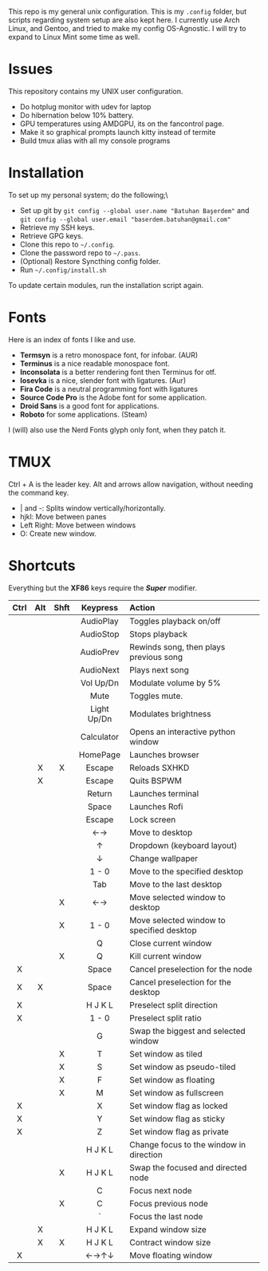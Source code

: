 This repo is my general unix configuration.
This is my `.config` folder, but scripts regarding system setup are also kept here.
I currently use Arch Linux, and Gentoo, and tried to make my config OS-Agnostic.
I will try to expand to Linux Mint some time as well.

# Issues

This repository contains my UNIX user configuration.

* Do hotplug monitor with udev for laptop
* Do hibernation below 10% battery.
* GPU temperatures using AMDGPU, its on the fancontrol page.
* Make it so graphical prompts launch kitty instead of termite
* Build tmux alias with all my console programs

# Installation

To set up my personal system; do the following;\

* Set up git by `git config --global user.name "Batuhan Başerdem"` and
`git config --global user.email "baserdem.batuhan@gmail.com"`
* Retrieve my SSH keys.
* Retrieve GPG keys.
* Clone this repo to `~/.config`.
* Clone the password repo to `~/.pass`.
* (Optional) Restore Syncthing config folder.
* Run `~/.config/install.sh`

To update certain modules, run the installation script again.

# Fonts

Here is an index of fonts I like and use.

* **Termsyn** is a retro monospace font, for infobar. (AUR)
* **Terminus** is a nice readable monospace font.
* **Inconsolata** is a better rendering font then Terminus for otf.
* **Iosevka** is a nice, slender font with ligatures. (Aur)
* **Fira Code** is a neutral programming font with ligatures
* **Source Code Pro** is the Adobe font for some application.
* **Droid Sans** is a good font for applications.
* **Roboto** for some applications. (Steam)

I (will) also use the Nerd Fonts glyph only font, when they patch it.

# TMUX

Ctrl + A is the leader key.
Alt and arrows allow navigation, without needing the command key.

* | and -: Splits window vertically/horizontally.
* hjkl: Move between panes
* Left Right: Move between windows
* O: Create new window.

# Shortcuts

Everything but the **XF86** keys require the **_Super_** modifier.

| Ctrl | Alt | Shft |  Keypress  | Action                                   |
|:----:|:---:|:----:|:----------:|:-----------------------------------------|
|      |     |      | AudioPlay  | Toggles playback on/off                  |
|      |     |      | AudioStop  | Stops playback                           |
|      |     |      | AudioPrev  | Rewinds song, then plays previous song   |
|      |     |      | AudioNext  | Plays next song                          |
|      |     |      | Vol Up/Dn  | Modulate volume by 5%                    |
|      |     |      | Mute       | Toggles mute.                            |
|      |     |      | Light Up/Dn| Modulates brightness                     |
|      |     |      | Calculator | Opens an interactive python window       |
|      |     |      | HomePage   | Launches browser                         |
|      |  X  |   X  | Escape     | Reloads SXHKD                            |
|      |  X  |      | Escape     | Quits BSPWM                              |
|      |     |      | Return     | Launches terminal                        |
|      |     |      | Space      | Launches Rofi                            |
|      |     |      | Escape     | Lock screen                              |
|      |     |      | ←→         | Move to desktop                          |
|      |     |      | ↑          | Dropdown (keyboard layout)               |
|      |     |      | ↓          | Change wallpaper                         |
|      |     |      | 1 - 0      | Move to the specified desktop            |
|      |     |      | Tab        | Move to the last desktop                 |
|      |     |   X  | ←→         | Move selected window to desktop          |
|      |     |   X  | 1 - 0      | Move selected window to specified desktop|
|      |     |      | Q          | Close current window                     |
|      |     |   X  | Q          | Kill current window                      |
|   X  |     |      | Space      | Cancel preselection for the node         |
|   X  |  X  |      | Space      | Cancel preselection for the desktop      |
|   X  |     |      | H J K L    | Preselect split direction                |
|   X  |     |      | 1 - 0      | Preselect split ratio                    |
|      |     |      | G          | Swap the biggest and selected window     |
|      |     |   X  | T          | Set window as tiled                      |
|      |     |   X  | S          | Set window as pseudo-tiled               |
|      |     |   X  | F          | Set window as floating                   |
|      |     |   X  | M          | Set window as fullscreen                 |
|   X  |     |      | X          | Set window flag as locked                |
|   X  |     |      | Y          | Set window flag as sticky                |
|   X  |     |      | Z          | Set window flag as private               |
|      |     |      | H J K L    | Change focus to the window in direction  |
|      |     |   X  | H J K L    | Swap the focused and directed node       |
|      |     |      | C          | Focus next node                          |
|      |     |   X  | C          | Focus previous node                      |
|      |     |      | \`         | Focus the last node                      |
|      |  X  |      | H J K L    | Expand window size                       |
|      |  X  |   X  | H J K L    | Contract window size                     |
|   X  |     |      | ←→↑↓       | Move floating window                     |
